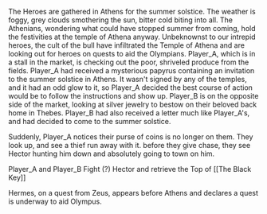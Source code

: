The Heroes are gathered in Athens for the summer solstice.
The weather is foggy, grey clouds smothering the sun, bitter cold biting into all.
The Athenians, wondering what could have stopped summer from coming, hold the festivities at the temple of Athena anyway.
Unbeknownst to our intrepid heroes, the cult of the bull have infiltrated the Temple of Athena and are looking out for heroes on quests to aid the Olympians.
Player_A, which is in a stall in the market, is checking out the poor, shriveled produce from the fields.
Player_A had received a mysterious papyrus containing an invitation to the summer solstice in Athens. 
It wasn't signed by any of the temples, and it had an odd glow to it, so Player_A decided the best course of action would be to follow the instructions and show up.
Player_B is on the opposite side of the market, looking at silver jewelry to bestow on their beloved back home in Thebes.
Player_B had also received a letter much like Player_A's, and had decided to come to the summer solstice.

Suddenly, Player_A notices their purse of coins is no longer on them.
They look up, and see a thief run away with it.
before they give chase, they see Hector hunting him down and absolutely going to town on him.

Player_A and Player_B Fight (?) Hector and retrieve the Top of [[The Black Key]]


Hermes, on a quest from Zeus, appears before Athens and declares a quest is underway to aid Olympus.
